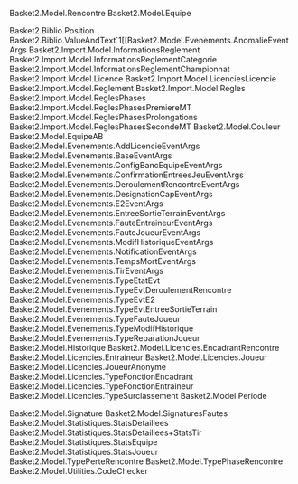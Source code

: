 ﻿Basket2.Model.Rencontre
Basket2.Model.Equipe


Basket2.Biblio.Position
Basket2.Biblio.ValueAndText`1[[Basket2.Model.Evenements.AnomalieEventArgs
Basket2.Import.Model.InformationsReglement
Basket2.Import.Model.InformationsReglementCategorie
Basket2.Import.Model.InformationsReglementChampionnat
Basket2.Import.Model.Licence
Basket2.Import.Model.LicenciesLicencie
Basket2.Import.Model.Reglement
Basket2.Import.Model.Regles
Basket2.Import.Model.ReglesPhases
Basket2.Import.Model.ReglesPhasesPremiereMT
Basket2.Import.Model.ReglesPhasesProlongations
Basket2.Import.Model.ReglesPhasesSecondeMT
Basket2.Model.Couleur
Basket2.Model.EquipeAB
Basket2.Model.Evenements.AddLicencieEventArgs
Basket2.Model.Evenements.BaseEventArgs
Basket2.Model.Evenements.ConfigBancEquipeEventArgs
Basket2.Model.Evenements.ConfirmationEntreesJeuEventArgs
Basket2.Model.Evenements.DeroulementRencontreEventArgs
Basket2.Model.Evenements.DesignationCapEventArgs
Basket2.Model.Evenements.E2EventArgs
Basket2.Model.Evenements.EntreeSortieTerrainEventArgs
Basket2.Model.Evenements.FauteEntraineurEventArgs
Basket2.Model.Evenements.FauteJoueurEventArgs
Basket2.Model.Evenements.ModifHistoriqueEventArgs
Basket2.Model.Evenements.NotificationEventArgs
Basket2.Model.Evenements.TempsMortEventArgs
Basket2.Model.Evenements.TirEventArgs
Basket2.Model.Evenements.TypeEtatEvt
Basket2.Model.Evenements.TypeEvtDeroulementRencontre
Basket2.Model.Evenements.TypeEvtE2
Basket2.Model.Evenements.TypeEvtEntreeSortieTerrain
Basket2.Model.Evenements.TypeFauteJoueur
Basket2.Model.Evenements.TypeModifHistorique
Basket2.Model.Evenements.TypeReparationJoueur
Basket2.Model.Historique
Basket2.Model.Licencies.EncadrantRencontre
Basket2.Model.Licencies.Entraineur
Basket2.Model.Licencies.Joueur
Basket2.Model.Licencies.JoueurAnonyme
Basket2.Model.Licencies.TypeFonctionEncadrant
Basket2.Model.Licencies.TypeFonctionEntraineur
Basket2.Model.Licencies.TypeSurclassement
Basket2.Model.Periode

Basket2.Model.Signature
Basket2.Model.SignaturesFautes
Basket2.Model.Statistiques.StatsDetaillees
Basket2.Model.Statistiques.StatsDetaillees+StatsTir
Basket2.Model.Statistiques.StatsEquipe
Basket2.Model.Statistiques.StatsJoueur
Basket2.Model.TypePerteRencontre
Basket2.Model.TypePhaseRencontre
Basket2.Model.Utilities.CodeChecker
